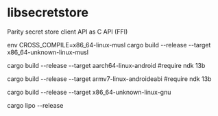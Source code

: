 # libsecretstore
Parity secret store client API as C API (FFI)

env CROSS_COMPILE=x86_64-linux-musl cargo build --release --target x86_64-unknown-linux-musl

cargo build --release --target aarch64-linux-android #require ndk 13b

cargo build --release --target armv7-linux-androideabi #require ndk 13b

cargo build --release --target x86_64-unknown-linux-gnu

cargo lipo --release
